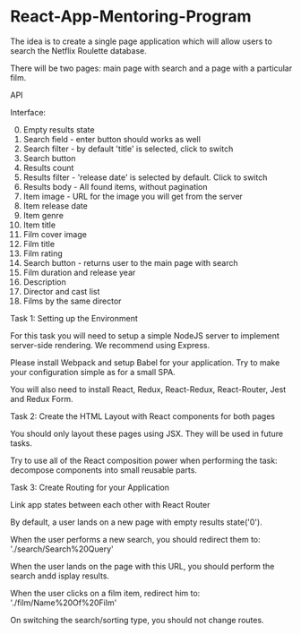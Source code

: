 # React-App-Mentoring-Program

The idea is to create a single page application which will allow users to search the Netflix Roulette database.

There will be two pages: main page with search and a page with a particular film.

API

Interface:

0. Empty results state
1. Search field - enter button should works as well
2. Search filter - by default 'title' is selected, click to switch
3. Search button
4. Results count
5. Results filter - 'release date' is selected by default. Click to switch
6. Results body - All found items, without pagination
7. Item image - URL for the image you will get from the server
8. Item release date
9. Item genre
10. Item title
11. Film cover image
12. Film title
13. Film rating
14. Search button - returns user to the main page with search
15. Film duration and release year
16. Description
17. Director and cast list
18. Films by the same director

Task 1: Setting up the Environment

For this task you will need to setup a simple NodeJS server to implement server-side rendering. We recommend using Express.

Please install Webpack and setup Babel for your application. Try to make your configuration simple as for a small SPA.

You will also need to install React, Redux, React-Redux, React-Router, Jest and Redux Form.

Task 2: Create the HTML Layout with React components for both pages

You should only layout these pages using JSX. They will be used in future tasks.

Try to use all of the React composition power when performing the task: decompose components into small reusable parts.

Task 3: Create Routing for your Application

Link app states between each other with React Router

By default, a user lands on a new page with empty results state('0').

When the user performs a new search, you should redirect them to: './search/Search%20Query'

When the user lands on the page with this URL, you should perform the search andd isplay results.

When the user clicks on a film item, redirect him to: './film/Name%20Of%20Film'

On switching the search/sorting type, you should not change routes.